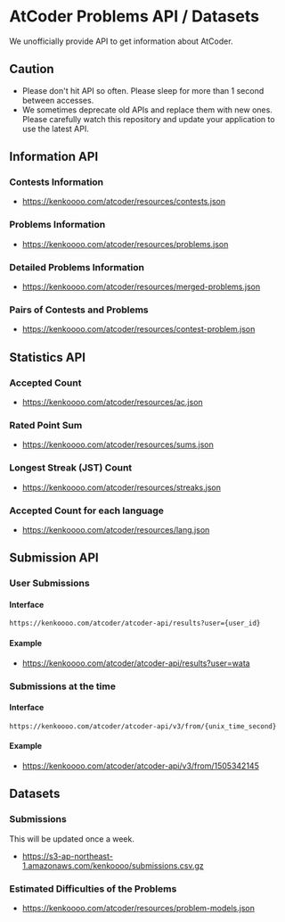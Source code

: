 # AtCoder Problems API / Datasets

We unofficially provide API to get information about AtCoder.

## Caution

- Please don't hit API so often. Please sleep for more than 1 second between accesses.
- We sometimes deprecate old APIs and replace them with new ones. Please carefully watch this repository and update your application to use the latest API.

## Information API
### Contests Information
- https://kenkoooo.com/atcoder/resources/contests.json
### Problems Information 
- https://kenkoooo.com/atcoder/resources/problems.json
### Detailed Problems Information
- https://kenkoooo.com/atcoder/resources/merged-problems.json
### Pairs of Contests and Problems
- https://kenkoooo.com/atcoder/resources/contest-problem.json

## Statistics API
### Accepted Count
- https://kenkoooo.com/atcoder/resources/ac.json
### Rated Point Sum
- https://kenkoooo.com/atcoder/resources/sums.json
### Longest Streak (JST) Count
- https://kenkoooo.com/atcoder/resources/streaks.json
### Accepted Count for each language
- https://kenkoooo.com/atcoder/resources/lang.json

## Submission API
### User Submissions
#### Interface
```
https://kenkoooo.com/atcoder/atcoder-api/results?user={user_id}
```
#### Example
- https://kenkoooo.com/atcoder/atcoder-api/results?user=wata

### Submissions at the time
#### Interface
```
https://kenkoooo.com/atcoder/atcoder-api/v3/from/{unix_time_second}
```
#### Example
- https://kenkoooo.com/atcoder/atcoder-api/v3/from/1505342145

## Datasets
### Submissions
This will be updated once a week.
- https://s3-ap-northeast-1.amazonaws.com/kenkoooo/submissions.csv.gz

### Estimated Difficulties of the Problems
- https://kenkoooo.com/atcoder/resources/problem-models.json
